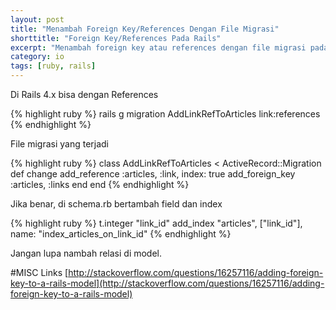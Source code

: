 ```yaml
---
layout: post
title: "Menambah Foreign Key/References Dengan File Migrasi"
shorttitle: "Foreign Key/References Pada Rails"
excerpt: "Menambah foreign key atau references dengan file migrasi pada Rails 4.x"
category: io
tags: [ruby, rails]
---
```


Di Rails 4.x bisa dengan References

{% highlight ruby %}
rails g migration AddLinkRefToArticles link:references
{% endhighlight %}

File migrasi yang terjadi

{% highlight ruby %}
class AddLinkRefToArticles < ActiveRecord::Migration
  def change
    add_reference :articles, :link, index: true
    add_foreign_key :articles, :links
  end
end
{% endhighlight %}

Jika benar, di schema.rb bertambah field dan index

{% highlight ruby %}
t.integer  "link_id"
add_index "articles", ["link_id"], name: "index_articles_on_link_id"
{% endhighlight %}

Jangan lupa nambah relasi di model.

#MISC Links
[http://stackoverflow.com/questions/16257116/adding-foreign-key-to-a-rails-model](http://stackoverflow.com/questions/16257116/adding-foreign-key-to-a-rails-model)